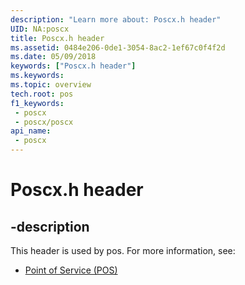 ```yaml
---
description: "Learn more about: Poscx.h header"
UID: NA:poscx
title: Poscx.h header
ms.assetid: 0484e206-0de1-3054-8ac2-1ef67c0f4f2d
ms.date: 05/09/2018
keywords: ["Poscx.h header"]
ms.keywords: 
ms.topic: overview
tech.root: pos
f1_keywords:
 - poscx
 - poscx/poscx
api_name:
 - poscx
---
```


# Poscx.h header


## -description

This header is used by pos. For more information, see:

- [Point of Service (POS)](../_pos/index.md)

